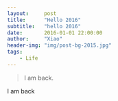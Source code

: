 ```yaml
---
layout:     post
title:      "Hello 2016"
subtitle:   "hello 2016"
date:       2016-01-01 22:00:00
author:     "Xiao"
header-img: "img/post-bg-2015.jpg"
tags:
    - Life
---
```


>I am back.

I am back